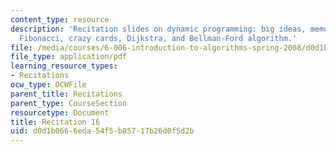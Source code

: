 ```yaml
---
content_type: resource
description: 'Recitation slides on dynamic programming: big ideas, memoization in
  Fibonacci, crazy cards, Dijkstra, and Bellman-Ford algorithm.'
file: /media/courses/6-006-introduction-to-algorithms-spring-2008/d0d1b0666eda54f5b85717b26d0f5d2b_recitation16.pdf
file_type: application/pdf
learning_resource_types:
- Recitations
ocw_type: OCWFile
parent_title: Recitations
parent_type: CourseSection
resourcetype: Document
title: Recitation 16
uid: d0d1b066-6eda-54f5-b857-17b26d0f5d2b
---
```

